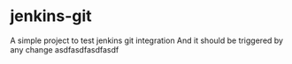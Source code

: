 # jenkins-git
A simple project to test jenkins git integration
And it should be triggered by any change
asdfasdfasdfasdf
